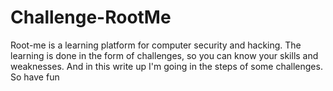 # Challenge-RootMe

Root-me is a learning platform for computer security and hacking. The learning is done in the form of challenges, so you can know your skills and weaknesses. And in this write up I'm going in the steps of some challenges. 
So have fun 
